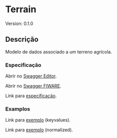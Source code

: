 # Terrain
Version: 0.1.0

## Descrição

Modelo de dados associado a um terreno agrícola.
### Especificação

Abrir no [Swagger Editor](https://editor.swagger.io/?url=https://raw.githubusercontent.com/jpcoelhoATipbDOTpt/MAN4HEALTH/main/DataModel/Terrain/swagger.yaml).

Abrir no [Swagger FIWARE](https://swagger.lab.fiware.org/?url=https://raw.githubusercontent.com/jpcoelhoATipbDOTpt/MAN4HEALTH/main/DataModel/Terrain/swagger.yaml).

Link para [especificação](https://github.com/jpcoelhoATipbDOTpt/MAN4HEALTH/blob/main/DataModel/Terrain/datamodels.md).

### Examplos

Link para [exemplo](https://raw.githubusercontent.com/jpcoelhoATipbDOTpt/MAN4HEALTH/main/DataModel/Terrain/examples/example-keyvalue.jsonld) (keyvalues).

Link para [exemplo](https://raw.githubusercontent.com/jpcoelhoATipbDOTpt/MAN4HEALTH/main/DataModel/Terrain/examples/example-normalized.jsonld) (normalized).
